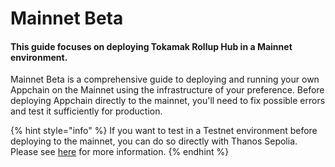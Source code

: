 # Mainnet Beta

#### This guide focuses on deploying Tokamak Rollup Hub in a Mainnet environment.&#x20;

Mainnet Beta is a comprehensive guide to deploying and running your own Appchain on the Mainnet using the infrastructure of your preference. Before deploying Appchain directly to the mainnet, you'll need to fix possible errors and test it sufficiently for production.

{% hint style="info" %}
If you want to test in a Testnet environment before deploying to the mainnet, you can do so directly with Thanos Sepolia. Please see [here](https://docs.tokamak.network/home/service-guide/tokamak-l2/thanos-stack/testnet-information) for more information.
{% endhint %}
